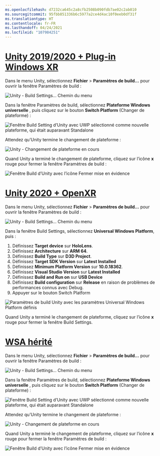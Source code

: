 ```yaml
---
ms.openlocfilehash: d7232ca645c2a8cfb2508b090fdb7ae02c2ab010
ms.sourcegitcommit: 95fbb851336b6c5977a2ce4d4ac10f0eeb0df31f
ms.translationtype: HT
ms.contentlocale: fr-FR
ms.lasthandoff: 04/24/2021
ms.locfileid: "107984251"
---
```

# <a name="unity-20192020--windows-xr-plugin"></a>[Unity 2019/2020 + Plug-in Windows XR](#tab/winxr)

Dans le menu Unity, sélectionnez **Fichier** > **Paramètres de build...** pour ouvrir la fenêtre Paramètres de build :

![Unity - Build Settings... Chemin du menu](../images/mr-learning-base/base-02-section2-step1-1.png)

Dans la fenêtre Paramètres de build, sélectionnez **Plateforme Windows universelle** , puis cliquez sur le bouton **Switch Platform** (Changer de plateforme) :

![Fenêtre Build Setting d’Unity avec UWP sélectionné comme nouvelle plateforme, qui était auparavant Standalone](../images/mr-learning-base/base-02-section2-step1-2.png)

Attendez qu’Unity termine le changement de plateforme :

![Unity - Changement de plateforme en cours](../images/mr-learning-base/base-02-section2-step1-3.png)

Quand Unity a terminé le changement de plateforme, cliquez sur l’icône **x** rouge pour fermer la fenêtre Paramètres de build :

![Fenêtre Build d’Unity avec l’icône Fermer mise en évidence](../images/mr-learning-base/base-02-section2-step1-4.png)

# <a name="unity-2020--openxr"></a>[Unity 2020 + OpenXR](#tab/openxr)

Dans le menu Unity, sélectionnez **Fichier** > **Paramètres de build...** pour ouvrir la fenêtre Paramètres de build :

![Unity - Build Settings... Chemin du menu](../images/mr-learning-base/base-02-section2-step1-1.png)

Dans la fenêtre Build Settings, sélectionnez **Universal Windows Platform**, puis :
1.  Définissez **Target device** sur **HoloLens**.
2.  Définissez **Architecture** sur **ARM 64**.
3.  Définissez **Build Type** sur **D3D Project**.
4.  Définissez **Target SDK Version** sur **Latest Installed**
5.  Définissez **Minimum Platform Version** sur **10.0.18362**.
6.  Définissez **Visual Studio Version** sur **Latest Installed**
7.  Définissez **Build and Run on** sur **USB Device**
8.  Définissez **Build configuration** sur **Release** en raison de problèmes de performances connus avec Debug.
9.  Appuyer sur le bouton Switch Platform


![Paramètres de build Unity avec les paramètres Universal Windows Platform définis](../images/mr-learning-base/base-02-section2-step1-2-openxr.png)

Quand Unity a terminé le changement de plateforme, cliquez sur l’icône **x** rouge pour fermer la fenêtre Build Settings.

# <a name="legacy-wsa"></a>[WSA hérité](#tab/wsa)

Dans le menu Unity, sélectionnez **Fichier** > **Paramètres de build...** pour ouvrir la fenêtre Paramètres de build :

![Unity - Build Settings... Chemin du menu](../images/mr-learning-base/base-02-section2-step1-1.png)

Dans la fenêtre Paramètres de build, sélectionnez **Plateforme Windows universelle** , puis cliquez sur le bouton **Switch Platform** (Changer de plateforme) :

![Fenêtre Build Setting d’Unity avec UWP sélectionné comme nouvelle plateforme, qui était auparavant Standalone](../images/mr-learning-base/base-02-section2-step1-2.png)

Attendez qu’Unity termine le changement de plateforme :

![Unity - Changement de plateforme en cours](../images/mr-learning-base/base-02-section2-step1-3.png)

Quand Unity a terminé le changement de plateforme, cliquez sur l’icône **x** rouge pour fermer la fenêtre Paramètres de build :

![Fenêtre Build d’Unity avec l’icône Fermer mise en évidence](../images/mr-learning-base/base-02-section2-step1-4.png)
